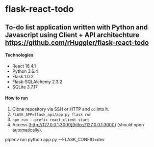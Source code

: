 # flask-react-todo

To-do list application written with Python and Javascript using Client + API architechture
https://github.com/rHuggler/flask-react-todo
---

#### Technologies
- React 16.4.1
- Python 3.6.4
- Flask 1.0.2
- Flask-SQLAlchemy 2.3.2
- SQLite 3.7.17

#### How to run
1. Clone repository via SSH or HTTP and `cd` into it.
2. `FLASK_APP=flask_api/app.py flask run`
3. `npm run --prefix react_client start`
4. Access [http://127.0.0.1:3000](http://127.0.0.1:3000) (should open automatically).


pipenv run python app.py --FLASK_CONFIG=dev
